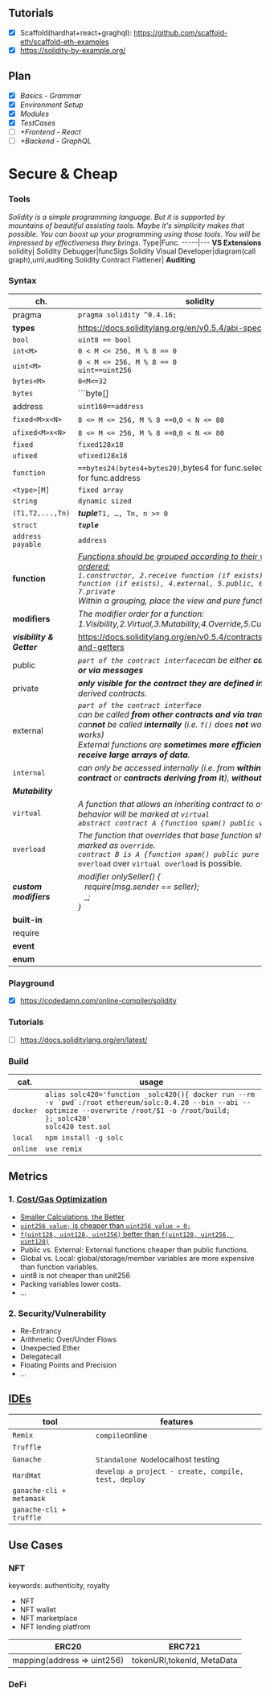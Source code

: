 ## Tutorials
* [x] Scaffold(hardhat+react+graghql): https://github.com/scaffold-eth/scaffold-eth-examples
* [x] https://solidity-by-example.org/

## Plan
* [x] *Basics - Grammar*
* [x] *Environment Setup*
* [x] *Modules*
* [x] *TestCases*
* [ ] *+Frontend - React*
* [ ] *+Backend - GraphQL*
# Secure & Cheap
### Tools
*Solidity is a simple programming language. But it is supported by mountains of beautiful assisting tools. Maybe it's simplicity makes that possible. You can boost up your programming using those tools. You will be impressed by effectiveness they brings.*
Type|Func.
-----|---
**VS Extensions**
solidity|
Solidity Debugger|funcSigs
Solidity Visual Developer|diagram(call graph),uml,auditing
Solidity Contract Flattener|
**Auditing**
### Syntax
ch.|solidity|javascript
---|--------|-----
pragma|```pragma solidity ^0.4.16;```
**types**|https://docs.soliditylang.org/en/v0.5.4/abi-spec.html#types
```bool```|```uint8 == bool```
```int<M>```|```0 < M <= 256, M % 8 == 0```
```uint<M>```|```0 < M <= 256, M % 8 == 0```<br>```uint==uint256```
```bytes<M>```|```0<M<=32```
```bytes```|```byte[]
address|```uint160==address```
```fixed<M>x<N>```|```8 <= M <= 256, M % 8 ==0```,```0 < N <= 80```
```ufixed<M>x<N>```|```8 <= M <= 256, M % 8 ==0```,```0 < N <= 80```
```fixed```|```fixed128x18```
```ufixed```|```ufixed128x18```
```function```|```==bytes24(bytes4+bytes20)```,bytes4 for func.selector, bytes20 for func.address
```<type>[M]```|```fixed array```
```string```|```dynamic sized```
```(T1,T2,...,Tn)```|***tuple***```T1, …, Tn, n >= 0```
```struct```|***```tuple```***
```address payable```|```address```
**function**|*[Functions should be grouped according to their visibility and ordered:](https://docs.soliditylang.org/en/v0.8.12/style-guide.html?highlight=virtual#order-of-functions)<br>```1.constructor, 2.receive function (if exists), 3.fallback function (if exists), 4.external, 5.public, 6.internal, 7.private```<br>Within a grouping, place the view and pure functions last.*
**modifiers**|*The modifier order for a function: 1.Visibility,2.Virtual,3.Mutability,4.Override,5.Custom modifiers*
***visibility & Getter***|https://docs.soliditylang.org/en/v0.5.4/contracts.html#visibility-and-getters
public|*```part of the contract interface```can be either **called internally or via messages***
private|***only visible for the contract they are defined in** and not in derived contracts.*
external|*```part of the contract interface```<br>can be called **from other contracts and via transactions**.<br>can**not** be called **internally** (i.e. ```f()``` does **not** work, but ```this.f()``` works)<br>External functions are **sometimes more efficient when they receive large arrays of data**.*
```internal```|*can only be accessed internally (i.e. from **within the current contract** or **contracts deriving from it**), **without** using ```this```.*
***Mutability***|
```virtual```|*A function that allows an inheriting contract to override its behavior will be marked at ```virtual```<br>```abstract contract A {function spam() public virtual pure;```*
```overload```|*The function that overrides that base function should be marked as ```override```.<br>```contract B is A {function spam() public pure override {}}```*<br>```overload``` over ```virtual overload``` is possible.
***custom modifiers***|*modifier onlySeller() {<br>&nbsp;&nbsp;&nbsp;require(msg.sender == seller);<br>&nbsp;&nbsp;&nbsp;_;<br>}*
**built-in**|
require|
**event**|
**enum**|

### Playground
* [x] https://codedamn.com/online-compiler/solidity
### Tutorials
* [ ] https://docs.soliditylang.org/en/latest/
### Build
cat.|usage
---|----
```docker```|```alias solc420='function _solc420(){ docker run --rm -v `pwd`:/root ethereum/solc:0.4.20 --bin --abi --optimize --overwrite /root/$1 -o /root/build; };_solc420'```<br>```solc420 test.sol```
```local```|```npm install -g solc```
```online```|```use remix```

## Metrics
### 1. [Cost/Gas Optimization](https://mudit.blog/solidity-gas-optimization-tips/)
- [Smaller Calculations, the Better](https://mudit.blog/solidity-gas-optimization-tips/)
- [```uint256 value;``` is cheaper than ```uint256 value = 0;```](https://medium.com/coinmonks/gas-optimization-in-solidity-part-i-variables-9d5775e43dde)
- [```f(uint128, uint128, uint256)``` better than ```f(uint128, uint256, uint128)```](https://docs.soliditylang.org/en/latest/internals/layout_in_storage.html#layout-of-state-variables-in-storage)
- Public vs. External: External functions cheaper than public functions.
- Global vs. Local: global/storage/member variables are more expensive than function variables.
- uint8 is not cheaper than unit256
- Packing variables lower costs.
- ...
### 2. Security/Vulnerability
- Re-Entrancy
- Arithmetic Over/Under Flows
- Unexpected Ether
- Delegatecall
- Floating Points and Precision
- ...
## [IDEs](https://docs.soliditylang.org/en/latest/resources.html)
tool|features
----|---
```Remix```|```compile```online
```Truffle```|
```Ganache```|```Standalone Node```localhost testing
```HardHat```|```develop a project - create, compile, test, deploy```
```ganache-cli + metamask```|
```ganache-cli + truffle```|

## Use Cases
### NFT
keywords: authenticity, royalty
- NFT
- NFT wallet
- NFT marketplace
- NFT lending platfrom

ERC20 | ERC721
------|------
mapping(address => uint256) | tokenURI,tokenId, MetaData

### DeFi
